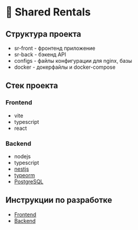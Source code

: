 # 🏡 Shared Rentals

## Структура проекта

- sr-front - фронтенд приложение
- sr-back - бэкенд API
- configs - файлы конфигурации для nginx, базы
- docker - докерфайлы и docker-compose

## Стек проекта

### Frontend

- vite
- typescript
- react

### Backend

- nodejs
- typescript
- [nestjs](https://nestjs.com/)
- [typeorm](https://typeorm.io/)
- [PostgreSQL](https://www.postgresql.org/)

## Инструкции по разработке

- [Frontend](./sr-front/README.md)
- [Backend](./sr-back/README.md)
